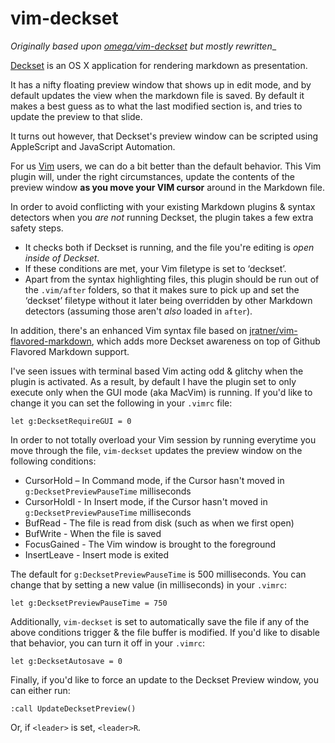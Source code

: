 # vim-deckset

_Originally based upon [omega/vim-deckset](https://github.com/omega/vim-deckset) but mostly rewritten__ 

[Deckset](http://decksetapp.com) is an OS X application for rendering markdown 
as presentation.

It has a nifty floating preview window that shows up in edit mode, and by default
updates the view when the markdown file is saved. By default it makes a best guess 
as to what the last modified section is, and tries to update the preview to that 
slide.

It turns out however, that Deckset's preview window can be scripted using AppleScript and JavaScript Automation. 

For us [Vim](http://www.vim.org) users, we can do a bit better than
the default behavior. This Vim plugin will, under the right
circumstances, update the contents of the preview window 
__as you move your VIM cursor__ around in the Markdown file.

In order to avoid conflicting with your existing Markdown plugins & syntax
detectors when you _are not_ running Deckset, the plugin takes a few extra 
safety steps.

- It checks both if Deckset is running, and the file you're editing is _open inside of Deckset_.
- If these conditions are met, your Vim filetype is set to ‘deckset’. 
- Apart from the syntax highlighting files, this plugin should be run out of the `.vim/after` folders, so that it makes sure to pick up and set the ‘deckset’ filetype without it later being overridden by other Markdown detectors (assuming those aren't _also_ loaded in `after`).
    
In addition, there's an enhanced Vim syntax file based on [jratner/vim-flavored-markdown](https://github.com/jtratner/vim-flavored-markdown), which adds more Deckset awareness on top of Github Flavored Markdown support.
    
I've seen issues with terminal based Vim acting odd & glitchy when the plugin is activated. As a result, by default I have the plugin set to only execute only when the GUI mode (aka MacVim) is running. If you'd like to change it you can set the following in your `.vimrc` file:

```vim
let g:DecksetRequireGUI = 0
```
    
In order to not totally overload your Vim session by running everytime you
move through the file, `vim-deckset` updates the preview window on the following conditions:

- CursorHold – In Command mode, if the Cursor hasn't moved in `g:DecksetPreviewPauseTime` milliseconds
- CursorHoldI - In Insert mode, if the Cursor hasn't moved in `g:DecksetPreviewPauseTime` milliseconds
- BufRead - The file is read from disk (such as when we first open)
- BufWrite - When the file is saved
- FocusGained - The Vim window is brought to the foreground
- InsertLeave - Insert mode is exited

The default for `g:DecksetPreviewPauseTime` is 500 milliseconds. You can
change that by setting a new value (in milliseconds) in your
`.vimrc`:


```vim
let g:DecksetPreviewPauseTime = 750
```

Additionally, `vim-deckset` is set to automatically save the file if any of the
above conditions trigger & the file buffer is modified. If you'd like to
disable that behavior, you can turn it off in your `.vimrc`:

```vim
let g:DecksetAutosave = 0
```

Finally, if you'd like to force an update to the Deckset Preview window, you
can either run:

```vim
:call UpdateDecksetPreview()
```

Or, if `<leader>` is set, `<leader>R`.
